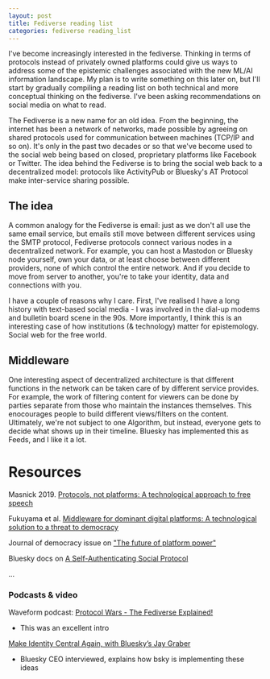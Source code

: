 ```yaml
---
layout: post
title: Fediverse reading list
categories: fediverse reading_list
---
```


I've become increasingly interested in the fediverse. Thinking in terms of protocols instead of privately owned platforms could give us ways to address some of the epistemic challenges associated with the new ML/AI information landscape. My plan is to write something on this later on, but I'll start by gradually compiling a reading list on both technical and more conceptual thinking on the fediverse. I've been asking recommendations on social media on what to read.

The Fediverse is a new name for an old idea. From the beginning, the internet has been a network of networks, made possible by agreeing on shared protocols used for communication between machines (TCP/IP and so on). It's only in the past two decades or so that we've become used to the social web being based on closed, proprietary platforms like Facebook or Twitter. The idea behind the Fediverse is to bring the social web back to a decentralized model: protocols like ActivityPub or Bluesky's AT Protocol make inter-service sharing possible.

<!--more-->

## The idea

A common analogy for the Fediverse is email: just as we don't all use the same email service, but emails still move between different services using the SMTP protocol, Fediverse protocols connect various nodes in a decentralized network. For example, you can host a Mastodon or Bluesky node yourself, own your data, or at least choose between different providers, none of which control the entire network. And if you decide to move from server to another, you're to take your identity, data and connections with you. 

I have a couple of reasons why I care. First, I've realised I have a long history with text-based social media - I was involved in the dial-up modems and bulletin board scene in the 90s. More importantly, I think this is an interesting case of how institutions (& technology) matter for epistemology. Social web for the free world.

## Middleware

One interesting aspect of decentralized architecture is that different functions in the network can be taken care of by different service provides. For example, the work of filtering content for viewers can be done by parties separate from those who maintain the instances themselves. This enocourages people to build different views/filters on the content. Ultimately, we're not subject to one Algorithm, but instead, everyone gets to decide what shows up in their timeline. Bluesky has implemented this as Feeds, and I like it a lot. 

# Resources 

Masnick 2019. [Protocols, not platforms: A technological approach to free speech](https://knightcolumbia.org/content/protocols-not-platforms-a-technological-approach-to-free-speech)

Fukuyama et al. [Middleware for dominant digital platforms: A technological solution to a threat to democracy](https://fsi-live.s3.us-west-1.amazonaws.com/s3fs-public/cpc-middleware_ff_v2.pdf)

Journal of democracy issue on ["The future of platform power"](https://www.journalofdemocracy.org/issue/july-2021/)

Bluesky docs on [A Self-Authenticating Social Protocol](https://bsky.social/about/blog/3-6-2022-a-self-authenticating-social-protocol)

...

### Podcasts & video

Waveform podcast: [Protocol Wars - The Fediverse Explained!](https://www.youtube.com/watch?v=-R9CWq5CBlk)
* This was an excellent intro

[Make Identity Central Again, with Bluesky’s Jay Graber](https://flipboard.video/w/ophhJTECuL7fcBNbUitV3q?start=34s)
* Bluesky CEO interviewed, explains how bsky is implementing these ideas

